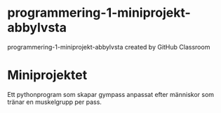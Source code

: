 # programmering-1-miniprojekt-abbylvsta
programmering-1-miniprojekt-abbylvsta created by GitHub Classroom

# Miniprojektet
 Ett pythonprogram som skapar gympass anpassat efter människor som tränar en muskelgrupp per pass. 
